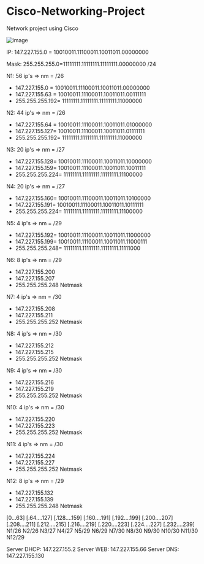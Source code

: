 # Cisco-Networking-Project
Network project using Cisco


![image](https://github.com/user-attachments/assets/54cf04d5-57e0-41bb-a39f-6b39c50d6874)


IP: 147.227.155.0 = 10010011.11100011.10011011.00000000

Mask: 255.255.255.0=11111111.11111111.11111111.00000000
          /24

N1: 56 ip's    => nm = /26
  - 147.227.155.0  = 10010011.11100011.10011011.00000000
  - 147.227.155.63 = 10010011.11100011.10011011.00111111
  - 255.255.255.192= 11111111.11111111.11111111.11000000


N2: 44 ip's    => nm = /26
  - 147.227.155.64 = 10010011.11100011.10011011.01000000
  - 147.227.155.127= 10010011.11100011.10011011.01111111
  - 255.255.255.192= 11111111.11111111.11111111.11000000

N3: 20 ip's    => nm = /27
  - 147.227.155.128= 10010011.11100011.10011011.10000000
  - 147.227.155.159= 10010011.11100011.10011011.10011111
  - 255.255.255.224= 11111111.11111111.11111111.11100000

N4: 20 ip's    => nm = /27
  - 147.227.155.160= 10010011.11100011.10011011.10100000
  - 147.227.155.191= 10010011.11100011.10011011.10111111
  - 255.255.255.224= 11111111.11111111.11111111.11100000

N5: 4 ip's     => nm = /29
  - 147.227.155.192= 10010011.11100011.10011011.11000000
  - 147.227.155.199= 10010011.11100011.10011011.11000111
  - 255.255.255.248= 11111111.11111111.11111111.11111000

N6: 8 ip's     => nm = /29
  - 147.227.155.200
  - 147.227.155.207
  - 255.255.255.248 Netmask

N7: 4 ip's     => nm = /30
  - 147.227.155.208
  - 147.227.155.211
  - 255.255.255.252 Netmask

N8: 4 ip's     => nm = /30
  - 147.227.155.212
  - 147.227.155.215
  - 255.255.255.252 Netmask

N9: 4 ip's     => nm = /30
  - 147.227.155.216
  - 147.227.155.219
  - 255.255.255.252 Netmask

N10: 4 ip's    => nm = /30
  - 147.227.155.220
  - 147.227.155.223
  - 255.255.255.252 Netmask

N11: 4 ip's    => nm = /30
  - 147.227.155.224
  - 147.227.155.227
  - 255.255.255.252 Netmask

N12: 8 ip's   => nm = /29
  - 147.227.155.132
  - 147.227.155.139
  - 255.255.255.248 Netmask

[0...63] [.64....127] [.128....159] [.160....191] [.192....199] [.200....207] [.208....211] [.212....215] [.216....219] [.220....223] [.224....227] [.232....239] 
  N1/26       N2/26        N3/27         N4/27        N5/29           N6/29         N7/30         N8/30        N9/30         N10/30        N11/30       N12/29


Server DHCP: 147.227.155.2
Server WEB: 147.227.155.66
Server DNS: 147.227.155.130
